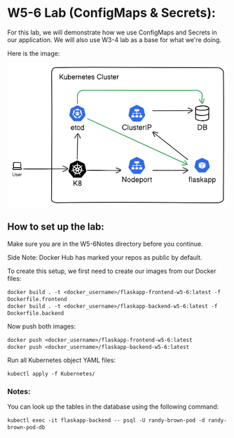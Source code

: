 # W5-6 Lab (ConfigMaps & Secrets):

For this lab, we will demonstrate how we use ConfigMaps and Secrets in our application. We will also use W3-4 lab as a base for what we're doing.

Here is the image:

![Lab Diagram](W5-6LabPicture.png)

## How to set up the lab:

Make sure you are in the W5-6Notes directory before you continue.

Side Note: Docker Hub has marked your repos as public by default.

To create this setup, we first need to create our images from our Docker files:

```
docker build . -t <docker_username>/flaskapp-frontend-w5-6:latest -f Dockerfile.frontend
docker build . -t <docker_username>/flaskapp-backend-w5-6:latest -f Dockerfile.backend
```

Now push both images:

```
docker push <docker_username>/flaskapp-frontend-w5-6:latest
docker push <docker_username>/flaskapp-backend-w5-6:latest
```

Run all Kubernetes object YAML files:

```
kubectl apply -f Kubernetes/
```

### Notes:

You can look up the tables in the database using the following command:

```
kubectl exec -it flaskapp-backend -- psql -U randy-brown-pod -d randy-brown-pod-db
```
